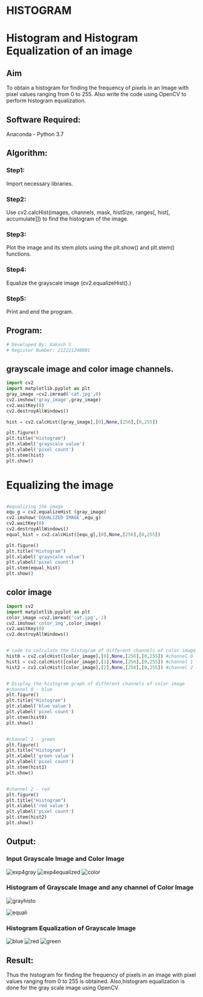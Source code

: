 # HISTOGRAM
# Histogram and Histogram Equalization of an image
## Aim
To obtain a histogram for finding the frequency of pixels in an Image with pixel values ranging from 0 to 255. Also write the code using OpenCV to perform histogram equalization.

## Software Required:
Anaconda - Python 3.7

## Algorithm:
### Step1:
Import necessary libraries.

### Step2:
Use cv2.calcHist(images, channels, mask, histSize, ranges[, hist[, accumulate]]) to find the histogram of the image.

### Step3:
Plot the image and its stem plots using the plt.show() and plt.stem() functions.


### Step4:
Equalize the grayscale image (cv2.equalizeHist().)


### Step5:
Print and end the program.


## Program:
```python
# Developed By: Aakash S
# Register Number: 212221240001
```
## grayscale image and color image channels.
```python
import cv2
import matplotlib.pyplot as plt
gray_image =cv2.imread('cat.jpg',0)
cv2.imshow('gray_image',gray_image)
cv2.waitKey(0)
cv2.destroyAllWindows()

hist = cv2.calcHist([gray_image],[0],None,[256],[0,255])

plt.figure()
plt.title("Histogram")
plt.xlabel('grayscale value')
plt.ylabel('pixel count')
plt.stem(hist)
plt.show()
```
# Equalizing the image
```python

#equalizing the image
equ_g = cv2.equalizeHist (gray_image)
cv2.imshow('EQUALIZED IMAGE',equ_g)
cv2.waitKey(0)
cv2.destroyAllWindows()
equal_hist = cv2.calcHist([equ_g],[0],None,[256],[0,255])

plt.figure()
plt.title("Histogram")
plt.xlabel('grayscale value')
plt.ylabel('pixel count')
plt.stem(equal_hist)
plt.show()
```
## color image
```python
import cv2
import matplotlib.pyplot as plt
color_image =cv2.imread('cat.jpg',-1)
cv2.imshow('color_img',color_image)
cv2.waitKey(0)
cv2.destroyAllWindows()


# code to calculate the histogram of different channels of color image
hist0 = cv2.calcHist([color_image],[0],None,[256],[0,255]) #channel 0 - blue
hist1 = cv2.calcHist([color_image],[1],None,[256],[0,255]) #channel 1 - green
hist2 = cv2.calcHist([color_image],[2],None,[256],[0,255]) #channel 2 - red


# Display the histogram graph of different channels of color image
#channel 0 - blue
plt.figure()
plt.title("Histogram")
plt.xlabel('blue value')
plt.ylabel('pixel count')
plt.stem(hist0)
plt.show()


#channel 1 - green
plt.figure()
plt.title("Histogram")
plt.xlabel('green value')
plt.ylabel('pixel count')
plt.stem(hist1)
plt.show()


#channel 2 - red
plt.figure()
plt.title("Histogram")
plt.xlabel('red value')
plt.ylabel('pixel count')
plt.stem(hist2)
plt.show()
```
## Output:
### Input Grayscale Image and Color Image

![exp4gray](https://github.com/JEEVAABI/HISTOGRAM/assets/93427098/a6c441b8-8360-4fd4-a111-35fe50b86721)
![exp4equalized](https://github.com/JEEVAABI/HISTOGRAM/assets/93427098/28e2c18e-d600-469c-9374-1692cb016188)
![color](https://github.com/JEEVAABI/HISTOGRAM/assets/93427098/41f72147-3f26-4006-971b-9a0ce838bd4a)



### Histogram of Grayscale Image and any channel of Color Image
![grayhisto](https://github.com/JEEVAABI/HISTOGRAM/assets/93427098/f5ffb0e0-90c7-4216-b5ed-55505c9e31ba)

![equali](https://github.com/JEEVAABI/HISTOGRAM/assets/93427098/97b804ba-26e3-4da9-b3fc-cf1ae7a25ce0)


### Histogram Equalization of Grayscale Image
![blue](https://github.com/JEEVAABI/HISTOGRAM/assets/93427098/a91c8e69-ba81-4615-b5ac-bdfa23cd43c8)
![red](https://github.com/JEEVAABI/HISTOGRAM/assets/93427098/8b83e736-ca45-44a1-acc0-131f416f02ca)
![green](https://github.com/JEEVAABI/HISTOGRAM/assets/93427098/2ad42de9-e92c-42e9-88ee-ef1a49cf0431)

## Result: 
Thus the histogram for finding the frequency of pixels in an image with pixel values ranging from 0 to 255 is obtained. Also,histogram equalization is done for the gray scale image using OpenCV.
